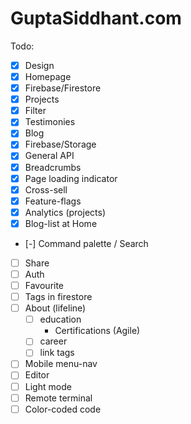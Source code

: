 # GuptaSiddhant.com

Todo:

- [x] Design
- [x] Homepage
- [x] Firebase/Firestore
- [x] Projects
- [x] Filter
- [x] Testimonies
- [x] Blog
- [x] Firebase/Storage
- [x] General API
- [x] Breadcrumbs
- [x] Page loading indicator
- [x] Cross-sell
- [x] Feature-flags
- [x] Analytics (projects)
- [x] Blog-list at Home
- [-] Command palette / Search
- [ ] Share
- [ ] Auth
- [ ] Favourite
- [ ] Tags in firestore
- [ ] About (lifeline)
  - [ ] education
    - Certifications (Agile)
  - [ ] career
  - [ ] link tags
- [ ] Mobile menu-nav
- [ ] Editor
- [ ] Light mode
- [ ] Remote terminal
- [ ] Color-coded code
